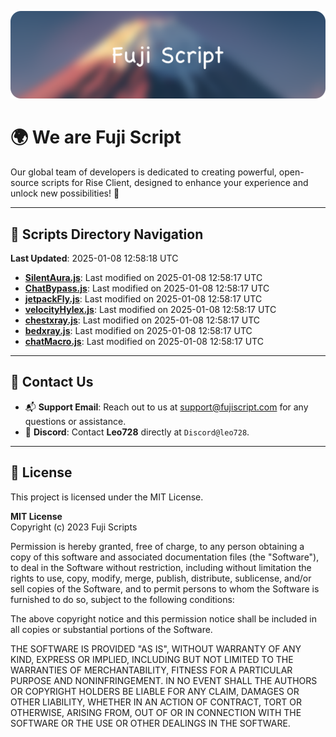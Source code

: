 ![Banner](.github/b.webp)

# 🌍 **We are Fuji Script**

Our global team of developers is dedicated to creating powerful, open-source scripts for Rise Client, designed to enhance your experience and unlock new possibilities! 🌟

---
<!-- SCRIPTS_NAVIGATION_START -->
## 📂 **Scripts Directory Navigation**

**Last Updated**: 2025-01-08 12:58:18 UTC

- **[SilentAura.js](scripts/SilentAura.js)**: Last modified on 2025-01-08 12:58:17 UTC
- **[ChatBypass.js](scripts/ChatBypass.js)**: Last modified on 2025-01-08 12:58:17 UTC
- **[jetpackFly.js](scripts/jetpackFly.js)**: Last modified on 2025-01-08 12:58:17 UTC
- **[velocityHylex.js](scripts/velocityHylex.js)**: Last modified on 2025-01-08 12:58:17 UTC
- **[chestxray.js](scripts/chestxray.js)**: Last modified on 2025-01-08 12:58:17 UTC
- **[bedxray.js](scripts/bedxray.js)**: Last modified on 2025-01-08 12:58:17 UTC
- **[chatMacro.js](scripts/chatMacro.js)**: Last modified on 2025-01-08 12:58:17 UTC

<!-- SCRIPTS_NAVIGATION_END -->

---

## 💬 **Contact Us**  
- 📬 **Support Email**: Reach out to us at [support@fujiscript.com](mailto:support@fujiscript.com) for any questions or assistance.  
- 💬 **Discord**: Contact **Leo728** directly at `Discord@leo728`.

---

## 📜 **License**

This project is licensed under the MIT License.  

**MIT License**  
Copyright (c) 2023 Fuji Scripts  

Permission is hereby granted, free of charge, to any person obtaining a copy of this software and associated documentation files (the "Software"), to deal in the Software without restriction, including without limitation the rights to use, copy, modify, merge, publish, distribute, sublicense, and/or sell copies of the Software, and to permit persons to whom the Software is furnished to do so, subject to the following conditions:  

The above copyright notice and this permission notice shall be included in all copies or substantial portions of the Software.  

THE SOFTWARE IS PROVIDED "AS IS", WITHOUT WARRANTY OF ANY KIND, EXPRESS OR IMPLIED, INCLUDING BUT NOT LIMITED TO THE WARRANTIES OF MERCHANTABILITY, FITNESS FOR A PARTICULAR PURPOSE AND NONINFRINGEMENT. IN NO EVENT SHALL THE AUTHORS OR COPYRIGHT HOLDERS BE LIABLE FOR ANY CLAIM, DAMAGES OR OTHER LIABILITY, WHETHER IN AN ACTION OF CONTRACT, TORT OR OTHERWISE, ARISING FROM, OUT OF OR IN CONNECTION WITH THE SOFTWARE OR THE USE OR OTHER DEALINGS IN THE SOFTWARE.  
